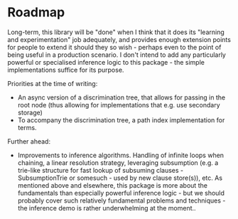 ﻿# Roadmap

Long-term, this library will be "done" when I think that it does its "learning and experimentation" job adequately, and provides enough extension points for people to extend it should they so wish - perhaps even to the point of being useful in a production scenario.
I don't intend to add any particularly powerful or specialised inference logic to this package - the simple implementations suffice for its purpose.

Priorities at the time of writing:

* An async version of a discrimination tree, that allows for passing in the root node (thus allowing for implementations that e.g. use secondary storage)
* To accompany the discrimination tree, a path index implementation for terms.

Further ahead:

* Improvements to inference algorithms. 
Handling of infinite loops when chaining, a linear resolution strategy, leveraging subsumption (e.g. a trie-like structure for fast lookup of subsuming clauses - SubsumptionTrie or somesuch - used by new clause store(s)), etc.
As mentioned above and elsewhere, this package is more about the fundamentals than especially powerful inference logic - but we should probably cover such relatively fundamental problems and techniques - the inference demo is rather underwhelming at the moment..
